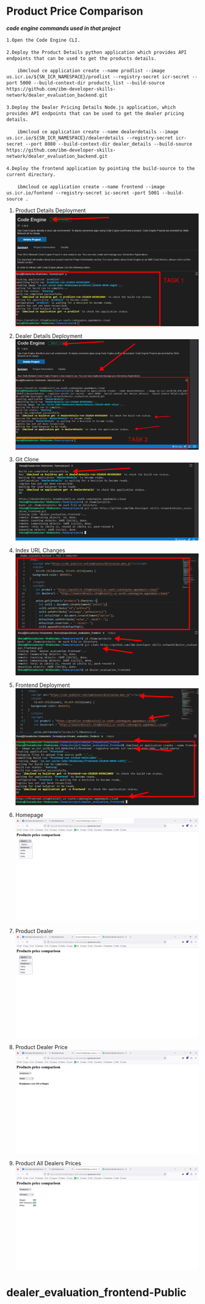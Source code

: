 # Product Price Comparison

***code engine commands used in that project***



    1.Open the Code Engine CLI.

    2.Deploy the Product Details python application which provides API endpoints that can be used to get the products details.
    
        ibmcloud ce application create --name prodlist --image us.icr.io/${SN_ICR_NAMESPACE}/prodlist --registry-secret icr-secret --port 5000 --build-context-dir products_list --build-source https://github.com/ibm-developer-skills-network/dealer_evaluation_backend.git
    
    3.Deploy the Dealer Pricing Details Node.js application, which provides API endpoints that can be used to get the dealer pricing details.

        ibmcloud ce application create --name dealerdetails --image us.icr.io/${SN_ICR_NAMESPACE}/dealerdetails --registry-secret icr-secret --port 8080 --build-context-dir dealer_details --build-source https://github.com/ibm-developer-skills-network/dealer_evaluation_backend.git
    
    4.Deploy the frontend application by pointing the build-source to the current directory.
    
        ibmcloud ce application create --name frontend --image us.icr.io/fontend --registry-secret ic-secret -port 5001 --build-source .

1. Product Details Deployment
   ![Product Details Deployment](screenshots/1_product_details_deploy.png)

2. Dealer Details Deployment
   ![Dealer Details Deployment](screenshots/2_dealer_details_deploy.png)

3. Git Clone
   ![Git Clone](screenshots/3_git_clone.png)

4. Index URL Changes
   ![Index URL Changes](screenshots/4_index_urlchanges.png)

5. Frontend Deployment
   ![Frontend Deployment](screenshots/5_frontend_deploy.png)

6. Homepage
   ![Homepage](screenshots/6_homepage.png)

7. Product Dealer
   ![Product Dealer](screenshots/7_product_dealer.png)

8. Product Dealer Price
   ![Product Dealer Price](screenshots/8_product_dealer_price.png)

9. Product All Dealers Prices
   ![Product All Dealers Prices](screenshots/9_product_all_dealers_prices.png)
# dealer_evaluation_frontend-Public
